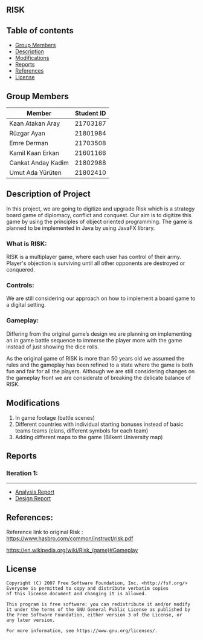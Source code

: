 ## RISK

## Table of contents
* [Group Members](#group-members)
* [Description](#description-of-project)
* [Modifications](#modifications)
* [Reports](#reports)
* [References](#references)
* [License](#license)

## Group Members
| Member | Student ID |
| ----------- | ----------- |
|Kaan Atakan Aray | 21703187|
|Rüzgar Ayan | 21801984|
|Emre Derman	| 21703508|
|Kamil Kaan Erkan | 21601166|
|Cankat Anday Kadim | 21802988|
|Umut Ada Yürüten | 21802410|


## Description of Project
In this project, we are going to digitize and upgrade Risk which is a strategy board game of diplomacy, conflict and conquest.
Our aim is to digitize this game by using the principles of object oriented programming.
The game is planned to be implemented in Java by using JavaFX library.

### What is RISK:
RISK is a multiplayer game, where each user has control of their army. Player's objection is surviving until all other opponents are destroyed or conquered. 

### Controls:
We are still considering our approach on how to implement a board game to a digital setting.

### Gameplay:
  Differing from the original game’s design we are planning on implementing an in game battle sequence to immerse the player more with the game instead of just showing the dice rolls.

  As the original game of RISK is more than 50 years old we assumed the rules and the gameplay has been refined to a state where the game is both fun and fair for all the players. Although we are still considering changes on the gameplay front we are considerate of breaking the delicate balance of RISK.
 
## Modifications
1. In game footage (battle scenes)
2. Different countries with individual starting bonuses instead of basic teams teams (clans, different symbols for each team)
3. Adding different maps to the game (Bilkent University map)

## Reports
###   Iteration 1:
- - -
+ [Analysis Report](Reports/Iteration_1/CS319_1-H_RISK_SRS_I1.pdf)
+ [Design Report](Reports/Iteration_1/Group_1H_Design_Report_I1.pdf)

## References:
Reference link to original Risk :  
https://www.hasbro.com/common/instruct/risk.pdf
 
https://en.wikipedia.org/wiki/Risk_(game)#Gameplay



## License
    Copyright (C) 2007 Free Software Foundation, Inc. <http://fsf.org/>
    Everyone is permitted to copy and distribute verbatim copies
    of this license document and changing it is allowed.

    This program is free software: you can redistribute it and/or modify
    it under the terms of the GNU General Public License as published by
    the Free Software Foundation, either version 3 of the License, or
    any later version.

    For more information, see https://www.gnu.org/licenses/.
